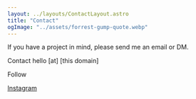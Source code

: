 ```yaml
---
layout: ../layouts/ContactLayout.astro
title: "Contact"
ogImage: "../assets/forrest-gump-quote.webp"
---
```


If you have a project in mind, please send me an email or DM. 

Contact
hello [at] [this domain]

Follow

[Instagram](https://instagram.com/edwarddeaver.me)

